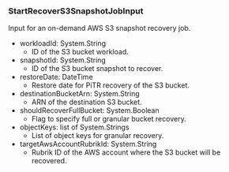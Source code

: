 ### StartRecoverS3SnapshotJobInput
Input for an on-demand AWS S3 snapshot recovery job.

- workloadId: System.String
  - ID of the S3 bucket workload.
- snapshotId: System.String
  - ID of the S3 bucket snapshot to recover.
- restoreDate: DateTime
  - Restore date for PiTR recovery of the S3 bucket.
- destinationBucketArn: System.String
  - ARN of the destination S3 bucket.
- shouldRecoverFullBucket: System.Boolean
  - Flag to specify full or granular bucket recovery.
- objectKeys: list of System.Strings
  - List of object keys for granular recovery.
- targetAwsAccountRubrikId: System.String
  - Rubrik ID of the AWS account where the S3 bucket will be recovered.
